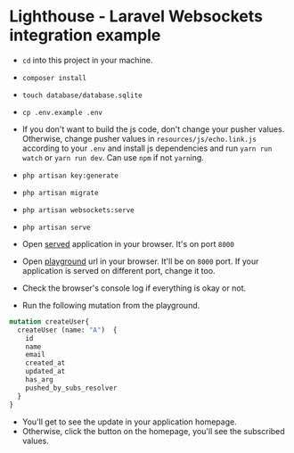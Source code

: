 # Lighthouse - Laravel Websockets integration example

- `cd` into this project in your machine.
- `composer install`
- `touch database/database.sqlite`
- `cp .env.example .env`
- If you don't want to build the js code, don't change your pusher values. Otherwise, change pusher values in `resources/js/echo.link.js` according to your `.env` and install js dependencies and run `yarn run watch` or `yarn run dev`. Can use `npm` if not `yarn`ing.
- `php artisan key:generate`
- `php artisan migrate`
- `php artisan websockets:serve`
- `php artisan serve`

- Open [served](http://127.0.0.1:8000/) application in your browser. It's on port `8000`
- Open [playground](http://127.0.0.1:8000/graphql-playground) url in your browser. It'll be on `8000` port. If your application is served on different port, change it too.
- Check the browser's console log if everything is okay or not.
- Run the following mutation from the playground.
```graphql endpoint doc
mutation createUser{
  createUser (name: "A")  {
    id
    name
    email
    created_at
    updated_at
    has_arg
    pushed_by_subs_resolver
  }
}
```
- You'll get to see the update in your application homepage.
- Otherwise, click the button on the homepage, you'll see the subscribed values.
